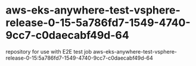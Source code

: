 # aws-eks-anywhere-test-vsphere-release-0-15-5a786fd7-1549-4740-9cc7-c0daecabf49d-64
repository for use with E2E test job aws-eks-anywhere-test-vsphere-release-0-15:5a786fd7-1549-4740-9cc7-c0daecabf49d-64
